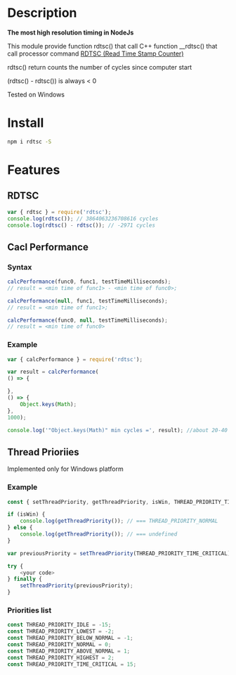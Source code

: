 # Description

**The most high resolution timing in NodeJs**

This module provide function rdtsc() that call C++ function __rdtsc() that call processor command [RDTSC (Read Time Stamp Counter)](https://en.wikipedia.org/wiki/Time_Stamp_Counter)

rdtsc() return counts the number of cycles since computer start

(rdtsc() - rdtsc()) is always < 0

Tested on Windows

# Install

```bash
npm i rdtsc -S
```
# Features

## RDTSC

```js
var { rdtsc } = require('rdtsc');
console.log(rdtsc()); // 3864063236708616 cycles
console.log(rdtsc() - rdtsc()); // -2971 cycles
```

## Cacl Performance

### Syntax
```js
calcPerformance(func0, func1, testTimeMilliseconds);
// result = <min time of func1> - <min time of func0>;

calcPerformance(null, func1, testTimeMilliseconds);
// result = <min time of func1>;

calcPerformance(func0, null, testTimeMilliseconds);
// result = <min time of func0>
```

### Example
```js
var { calcPerformance } = require('rdtsc');

var result = calcPerformance(
() => {

},
() => {
	Object.keys(Math);
},
1000);

console.log('"Object.keys(Math)" min cycles =', result); //about 20-40 cycles
```

## Thread Prioriies

Implemented only for Windows platform

### Example

```js
const { setThreadPriority, getThreadPriority, isWin, THREAD_PRIORITY_TIME_CRITICAL } = require('rdtsc');

if (isWin) {
	console.log(getThreadPriority()); // === THREAD_PRIORITY_NORMAL
} else {
	console.log(getThreadPriority()); // === undefined
}

var previousPriority = setThreadPriority(THREAD_PRIORITY_TIME_CRITICAL);

try {
	<your code>
} finally {
	setThreadPriority(previousPriority);
}
```

### Priorities list
```js
const THREAD_PRIORITY_IDLE = -15;
const THREAD_PRIORITY_LOWEST = -2;
const THREAD_PRIORITY_BELOW_NORMAL = -1;
const THREAD_PRIORITY_NORMAL = 0;
const THREAD_PRIORITY_ABOVE_NORMAL = 1;
const THREAD_PRIORITY_HIGHEST = 2;
const THREAD_PRIORITY_TIME_CRITICAL = 15;
```
